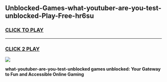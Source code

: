 
## Unblocked-Games-what-youtuber-are-you-test-unblocked-Play-Free-hr6su
<h3>
<a href="https://premium76.site?title=what-youtuber-are-you-test-unblocked&ref=10A">CLICK TO PLAY</a></h3>
<hr>

<h3>
<a href="https://premium76.site?title=what-youtuber-are-you-test-unblocked&ref=10A">CLICK 2 PLAY</a>
  
</h3>

<a href="https://premium76.site?title=what-youtuber-are-you-test-unblocked&ref=10A"><img src="https://clearcache.store/games.png"></a>


**what-youtuber-are-you-test-unblocked games unblocked: Your Gateway to Fun and Accessible Online Gaming**
